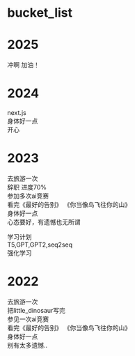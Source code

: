 # bucket_list
# 2025
冲啊
加油！

# 2024 
next.js  
身体好一点  
开心  


# 2023  
去旅游一次  
辞职 进度70%  
参加多次ai竞赛  
看完《最好的告别》 《你当像鸟飞往你的山》  
身体好一点  
心态要好，有遗憾也无所谓

学习计划  
T5,GPT,GPT2,seq2seq  
强化学习

# 2022  
去旅游一次  
把little_dinosaur写完  
参见一次ai竞赛  
看完《最好的告别》 《你当像鸟飞往你的山》  
身体好一点  
别有太多遗憾..

